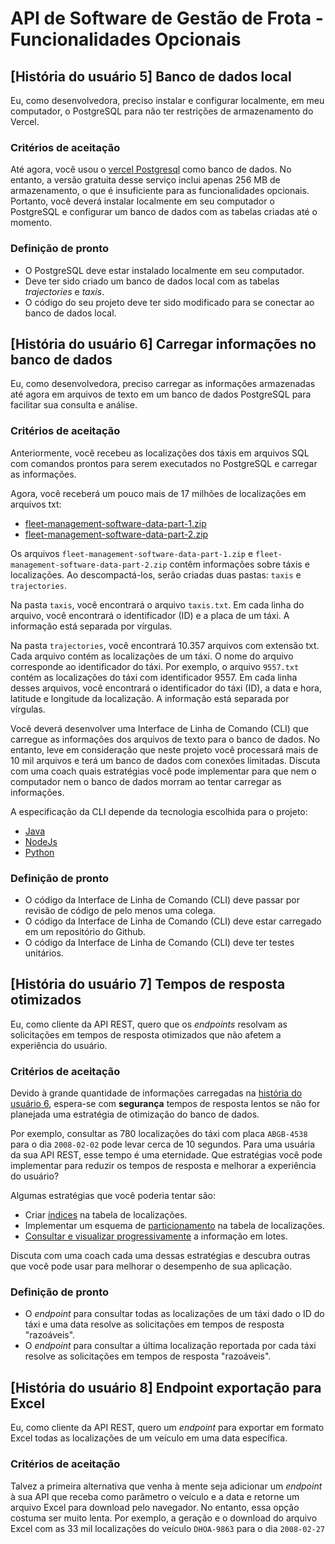 # API de Software de Gestão de Frota - Funcionalidades Opcionais

## [História do usuário 5] Banco de dados local

Eu, como desenvolvedora, preciso instalar e configurar localmente, em meu
computador, o PostgreSQL para não ter restrições de armazenamento do Vercel.

### Critérios de aceitação

Até agora, você usou o
[vercel Postgresql](https://vercel.com/docs/storage/vercel-postgres)
como banco de dados. No entanto, a versão gratuita desse serviço inclui apenas
256 MB de armazenamento, o que é insuficiente para as funcionalidades opcionais.
Portanto, você deverá instalar localmente em seu computador o PostgreSQL e
configurar um banco de dados com as tabelas criadas até o momento.

### Definição de pronto

* O PostgreSQL deve estar instalado localmente em seu computador.
* Deve ter sido criado um banco de dados local com as tabelas _trajectories_ e _taxis_.
* O código do seu projeto deve ter sido modificado para se conectar ao banco
de dados local.

## [História do usuário 6] Carregar informações no banco de dados

Eu, como desenvolvedora, preciso carregar as informações armazenadas até agora
em arquivos de texto em um banco de dados PostgreSQL para facilitar sua consulta
e análise.

### Critérios de aceitação

Anteriormente, você recebeu as localizações dos táxis em arquivos SQL com comandos
prontos para serem executados no PostgreSQL e carregar as informações.

Agora, você receberá um pouco mais de 17 milhões de localizações em arquivos txt:

* [fleet-management-software-data-part-1.zip](https://storage.googleapis.com/bootcamp-assets/projects/05-fleet-management/fleet-management-software-data-part-1.zip)
* [fleet-management-software-data-part-2.zip](https://storage.googleapis.com/bootcamp-assets/projects/05-fleet-management/fleet-management-software-data-part-2.zip)

Os arquivos `fleet-management-software-data-part-1.zip` e
`fleet-management-software-data-part-2.zip` contêm informações sobre táxis e
localizações. Ao descompactá-los, serão criadas duas pastas: `taxis` e
`trajectories`.

Na pasta `taxis`, você encontrará o arquivo `taxis.txt`. Em cada linha do
arquivo, você encontrará o identificador (ID) e a placa de um táxi. A
informação está separada por vírgulas.

Na pasta `trajectories`, você encontrará 10.357 arquivos com extensão txt.
Cada arquivo contém as localizações de um táxi. O nome do arquivo corresponde
ao identificador do táxi. Por exemplo, o arquivo `9557.txt` contém as
localizações do táxi com identificador 9557. Em cada linha desses arquivos,
você encontrará o identificador do táxi (ID), a data e hora, latitude e
longitude da localização. A informação está separada por vírgulas.

Você deverá desenvolver uma Interface de Linha de Comando (CLI) que carregue
as informações dos arquivos de texto para o banco de dados. No entanto, leve
em consideração que neste projeto você processará mais de 10 mil arquivos e
terá um banco de dados com conexões limitadas. Discuta com uma coach quais
estratégias você pode implementar para que nem o computador nem o banco de
dados morram ao tentar carregar as informações.

A especificação da CLI depende da tecnologia escolhida para o projeto:

* [Java](./extension-cli.md#java)
* [NodeJs](./extension-cli.md#node-js)
* [Python](./extension-cli.md#python)

### Definição de pronto

* O código da Interface de Linha de Comando (CLI) deve passar por revisão
de código de pelo menos uma colega.
* O código da Interface de Linha de Comando (CLI) deve estar carregado em
um repositório do Github.
* O código da Interface de Linha de Comando (CLI) deve ter testes unitários.

## [História do usuário 7] Tempos de resposta otimizados

Eu, como cliente da API REST, quero que os _endpoints_ resolvam as solicitações
em tempos de resposta otimizados que não afetem a experiência do usuário.

### Critérios de aceitação

Devido à grande quantidade de informações carregadas na
[história do usuário 6](#história-do-usuário-6-cargar-información-a-base-de-datos),
espera-se com **segurança** tempos de resposta lentos se não for planejada uma
estratégia de otimização do banco de dados.

Por exemplo, consultar as 780 localizações do táxi com placa `ABGB-4538` para o
dia `2008-02-02` pode levar cerca de 10 segundos. Para uma usuária da sua API
REST, esse tempo é uma eternidade. Que estratégias você pode implementar para
reduzir os tempos de resposta e melhorar a experiência do usuário?

Algumas estratégias que você poderia tentar são:

* Criar [índices](https://shorturl.at/owR09) na tabela de localizações.
* Implementar um esquema de
[particionamento](https://www.postgresql.org/docs/9.1/ddl-partitioning.html)
na tabela de localizações.
* [Consultar e visualizar progressivamente](https://shorturl.at/ivyBS) a
informação em lotes.

Discuta com uma coach cada uma dessas estratégias e descubra outras que você
pode usar para melhorar o desempenho de sua aplicação.

### Definição de pronto

* O _endpoint_ para consultar todas as localizações de um táxi dado o ID do
táxi e uma data resolve as solicitações em tempos de resposta "razoáveis".
* O _endpoint_ para consultar a última localização reportada por cada táxi
resolve as solicitações em tempos de resposta "razoáveis".

## [História do usuário 8] Endpoint exportação para Excel

Eu, como cliente da API REST, quero um _endpoint_ para exportar em formato
Excel todas as localizações de um veículo em uma data específica.

### Critérios de aceitação

Talvez a primeira alternativa que venha à mente seja adicionar um _endpoint_
à sua API que receba como parâmetro o veículo e a data e retorne um arquivo
Excel para download pelo navegador. No entanto, essa opção costuma ser muito
lenta. Por exemplo, a geração e o download do arquivo Excel com as 33 mil
localizações do veículo `DHOA-9863` para o dia `2008-02-27`

